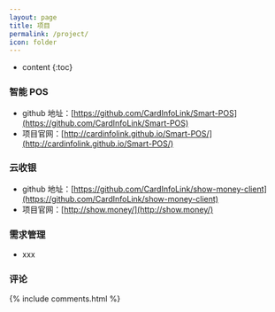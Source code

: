 ```yaml
---
layout: page
title: 项目
permalink: /project/
icon: folder
---
```


* content
{:toc}

### 智能 POS

- github 地址：[https://github.com/CardInfoLink/Smart-POS](https://github.com/CardInfoLink/Smart-POS)
- 项目官网：[http://cardinfolink.github.io/Smart-POS/](http://cardinfolink.github.io/Smart-POS/)

### 云收银

- github 地址：[https://github.com/CardInfoLink/show-money-client](https://github.com/CardInfoLink/show-money-client)
- 项目官网：[http://show.money/](http://show.money/)

### 需求管理
- xxx
### 评论

{% include comments.html %}
